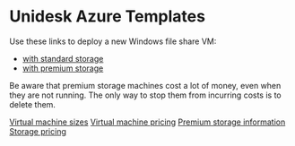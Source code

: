 # Unidesk Azure Templates

Use these links to deploy a new Windows file share VM:
* [with standard storage](https://portal.azure.com/#create/Microsoft.Template/uri/https%3A%2F%2Fraw.githubusercontent.com%2FUnidesk%2Fazure-templates%2Fmaster%2FDeployPremiumAzureFileShare%2FDeployPremiumAzureFileShare.template.json)
* [with premium storage](https://portal.azure.com/#create/Microsoft.Template/uri/https%3A%2F%2Fraw.githubusercontent.com%2FUnidesk%2Fazure-templates%2Fmaster%2FDeployStandardAzureFileShare%2FDeployStandardAzureFileShare.template.json)

Be aware that premium storage machines cost a lot of money, even when they are not running. The only way to stop them from incurring costs is to delete them.

[Virtual machine sizes](https://azure.microsoft.com/en-us/documentation/articles/virtual-machines-size-specs/)
[Virtual machine pricing](https://azure.microsoft.com/en-us/pricing/details/virtual-machines/)
[Premium storage information](https://azure.microsoft.com/en-us/documentation/articles/storage-premium-storage-preview-portal/)
[Storage pricing](https://azure.microsoft.com/en-us/pricing/details/storage/)
